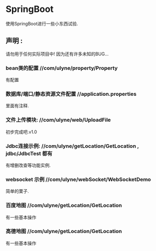 # SpringBoot
使用SpringBoot进行一些小东西试验.

## 声明 : 
请勿用于任何实际项目中! 因为还有许多未知的BUG...

### bean类的配置 //com/ulyne/property/Property
有配置

### 数据库/端口/静态资源文件配置 //application.properties
里面有注释.

### 文件上传模块: //com/ulyne/web/UploadFile
初步完成吧.v1.0

### Jdbc连接示例: //com/ulyne/getLocation/GetLocation , jdbc/JdbcTest 都有
有增删改查等功能实例.

### websocket 示例 //com/ulyne/webSocket/WebSocketDemo
简单的栗子.

### 百度地图 //com/ulyne/getLocation/GetLocation 
有一些基本操作

### 高德地图 //com/ulyne/getLocation/GetLocation 
有一些基本操作



